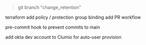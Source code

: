 > git branch "change_retention"

terraform add policy / protection group binding
add PR workflow

pre-commit hook to prevent commits to main

add okta dev account to Clumio for auto-user provision




